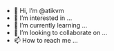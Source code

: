 - 👋 Hi, I’m @atikvm
- 👀 I’m interested in ...
- 🌱 I’m currently learning ...
- 💞️ I’m looking to collaborate on ...
- 📫 How to reach me ...

<!---
atikvm/atikvm is a ✨ special ✨ repository because its `README.md` (this file) appears on your GitHub profile.
You can click the Preview link to take a look at your changes.
--->
